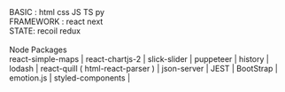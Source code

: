 
<div>
BASIC : html css JS TS py <br/>
FRAMEWORK : react next<br/>
STATE: recoil redux <br/><br/>
Node Packages  <br/>
react-simple-maps | 
react-chartjs-2 |
slick-slider |
puppeteer |
history |
lodash |
react-quill ( html-react-parser ) |
json-server |
JEST  |
BootStrap |
emotion.js |
styled-components |
<div/>

